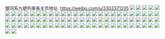 銀河系九號列車長主页地址: https://weibo.com/u/3303371205 
![](https://wx4.sinaimg.cn/mw2000/c4e571c5gy1h95snvmf6cj21o0280qu9.jpg) 
![](https://wx4.sinaimg.cn/mw2000/c4e571c5gy1h93sl6id9kj22c00dnwoz.jpg) 
![](https://wx4.sinaimg.cn/mw2000/c4e571c5gy1h8zyag9q77j20n01ds1ge.jpg) 
![](https://wx4.sinaimg.cn/mw2000/c4e571c5gy1h8ye4y9ds8j21fd0sagrn.jpg) 
![](https://wx4.sinaimg.cn/mw2000/c4e571c5gy1h8ye4xt5ebj20u011iwla.jpg) 
![](https://wx4.sinaimg.cn/mw2000/c4e571c5gy1h8x8tnfmc4j20n00d1dhl.jpg) 
![](https://wx4.sinaimg.cn/mw2000/c4e571c5gy1h8x8topxdfj23402c0npe.jpg) 
![](https://wx4.sinaimg.cn/mw2000/c4e571c5gy1h8cu9dmmhrj21kw16ok0s.jpg) 
![](https://wx4.sinaimg.cn/mw2000/c4e571c5gy1h8cu86raxnj21kw16ogz8.jpg) 
![](https://wx4.sinaimg.cn/mw2000/c4e571c5gy1h8cu8ye9evj23402c0hdv.jpg) 
![](https://wx4.sinaimg.cn/mw2000/c4e571c5gy1h8cpzti93ij22yo1z4qv6.jpg) 
![](https://wx4.sinaimg.cn/mw2000/c4e571c5gy1h8cpzfdpibj21kw16o12o.jpg) 
![](https://wx4.sinaimg.cn/mw2000/c4e571c5gy1h8cq07oyohj23402c0npf.jpg) 
![](https://wx4.sinaimg.cn/mw2000/c4e571c5gy1h8cpzht3y0j22c0340x6q.jpg) 
![](https://wx4.sinaimg.cn/mw2000/c4e571c5gy1h8cq016ueij23402c0b2b.jpg) 
![](https://wx4.sinaimg.cn/mw2000/c4e571c5gy1h8cpzakrvmj23eo29shdv.jpg) 
![](https://wx4.sinaimg.cn/mw2000/c4e571c5gy1h7zcxkcu03j20n00tath2.jpg) 
![](https://wx4.sinaimg.cn/mw2000/c4e571c5gy1h7zc079b6kj218d0u0alf.jpg) 
![](https://wx4.sinaimg.cn/mw2000/c4e571c5gy1h7zc1nmqd3j20yi0u0n7n.jpg) 
![](https://wx4.sinaimg.cn/mw2000/c4e571c5gy1h7zbvoiv3vj23402c0qv6.jpg) 
![](https://wx4.sinaimg.cn/mw2000/c4e571c5gy1h7zc2x31s7j22c02c01ky.jpg) 
![](https://wx4.sinaimg.cn/mw2000/c4e571c5gy1h7zc2cindpj20u0140wjr.jpg) 
![](https://wx4.sinaimg.cn/mw2000/c4e571c5gy1h7zc3k2duij21400u0gy0.jpg) 
![](https://wx4.sinaimg.cn/mw2000/c4e571c5gy1h7wpm9w353j20jn0zs78z.jpg) 
![](https://wx4.sinaimg.cn/mw2000/c4e571c5gy1h7elv12htzj20u00gwn4y.jpg) 
![](https://wx4.sinaimg.cn/mw2000/c4e571c5gy1h7elv1p9tzj20u00gwn2h.jpg) 
![](https://wx4.sinaimg.cn/mw2000/c4e571c5gy1h7elv2tinrj20u01400zi.jpg) 
![](https://wx4.sinaimg.cn/mw2000/c4e571c5gy1h7em9lft3gj21be0zkqb8.jpg) 
![](https://wx4.sinaimg.cn/mw2000/c4e571c5gy1h7emb4kqg7j22bv2bvwn6.jpg) 
![](https://wx4.sinaimg.cn/mw2000/c4e571c5ly1h6tcr65ephj20lw0lwjz3.jpg) 
![](https://wx4.sinaimg.cn/mw2000/c4e571c5gy1h6kdbd6xl7j20sg24ftk1.jpg) 
![](https://wx4.sinaimg.cn/mw2000/c4e571c5gy1h66htiottnj22ps1j0467.jpg) 
![](https://wx4.sinaimg.cn/mw2000/c4e571c5gy1h66htcfkdej21hc0zkgqv.jpg) 
![](https://wx4.sinaimg.cn/mw2000/c4e571c5gy1h66htw6b5sj218s0ztqig.jpg) 
![](https://wx4.sinaimg.cn/mw2000/c4e571c5gy1h66htb46qzj22c02c0nc3.jpg) 
![](https://wx4.sinaimg.cn/mw2000/c4e571c5gy1h66htbrk6qj21be0zkgpt.jpg) 
![](https://wx4.sinaimg.cn/mw2000/c4e571c5gy1h66htxxp5pj21nw1nwkjl.jpg) 
![](https://wx4.sinaimg.cn/mw2000/c4e571c5gy1h66htpvueoj22ds1scu0x.jpg) 
![](https://wx4.sinaimg.cn/mw2000/c4e571c5gy1h66htnez5mj22c0340doy.jpg) 
![](https://wx4.sinaimg.cn/mw2000/c4e571c5gy1h66htg5exzj211i0u0n2h.jpg) 
![](https://wx4.sinaimg.cn/mw2000/c4e571c5gy1h66htgrculj20zk0zk402.jpg) 
![](https://wx4.sinaimg.cn/mw2000/c4e571c5gy1h66hw53mbmj21g91xoazx.jpg) 
![](https://wx4.sinaimg.cn/mw2000/c4e571c5gy1h66htv74ttj22c0340e83.jpg) 
![](https://wx4.sinaimg.cn/mw2000/c4e571c5gy1h66hwwo3pwj22c03407wh.jpg) 
![](https://wx4.sinaimg.cn/mw2000/c4e571c5gy1h50qvch02gj20tz0tz12a.jpg) 
![](https://wx4.sinaimg.cn/mw2000/c4e571c5gy1h50qvbwsowj21yh1yhu0x.jpg) 
![](https://wx4.sinaimg.cn/mw2000/c4e571c5gy1h50qvi5hpcj22c02c0npe.jpg) 
![](https://wx4.sinaimg.cn/mw2000/c4e571c5gy1h50qvgrz78j20u00u0wp8.jpg) 
![](https://wx4.sinaimg.cn/mw2000/c4e571c5gy1h50qvg4p35j22c32c0hdw.jpg) 
![](https://wx4.sinaimg.cn/mw2000/c4e571c5gy1h50qvuggq1j22c02c0x6q.jpg) 
![](https://wx4.sinaimg.cn/mw2000/c4e571c5gy1h50qvmeaeaj22c02c0hdu.jpg) 
![](https://wx4.sinaimg.cn/mw2000/c4e571c5gy1h50r00ak7cj225e25e1ky.jpg) 
![](https://wx4.sinaimg.cn/mw2000/c4e571c5gy1h4w49023mnj21400u0n22.jpg) 
![](https://wx4.sinaimg.cn/mw2000/c4e571c5gy1h4w49h8fx6j21400u0djn.jpg) 
![](https://wx4.sinaimg.cn/mw2000/c4e571c5gy1h4qiokr0z6j20u0140tj3.jpg) 
![](https://wx4.sinaimg.cn/mw2000/c4e571c5gy1h4qiqf8qlmj23402c0b2a.jpg) 
![](https://wx4.sinaimg.cn/mw2000/c4e571c5gy1h4qipqh4mfj22c03404qr.jpg) 
![](https://wx4.sinaimg.cn/mw2000/c4e571c5gy1h4qip8vo05j21id20ikjl.jpg) 
![](https://wx4.sinaimg.cn/mw2000/c4e571c5gy1h4qiqxnjqej22c03407wi.jpg) 
![](https://wx4.sinaimg.cn/mw2000/c4e571c5gy1h4qip46y0cj22c0340b2a.jpg) 
![](https://wx4.sinaimg.cn/mw2000/c4e571c5gy1h4qiq3b7o9j23402c0e81.jpg) 
![](https://wx4.sinaimg.cn/mw2000/c4e571c5gy1h4qiumli7yj22c0340x6r.jpg) 
![](https://wx4.sinaimg.cn/mw2000/c4e571c5gy1h4qioiwiu0j22c03401ky.jpg) 
![](https://wx4.sinaimg.cn/mw2000/c4e571c5gy1h4qiovwdwdj20wi1yck53.jpg) 
![](https://wx4.sinaimg.cn/mw2000/c4e571c5gy1h4qiou0av6j22c0340npe.jpg) 
![](https://wx4.sinaimg.cn/mw2000/c4e571c5gy1h4qiq25x6jj22c0340b2b.jpg) 
![](https://wx4.sinaimg.cn/mw2000/c4e571c5gy1h4qiqr6h9sj22c0340x6q.jpg) 
![](https://wx4.sinaimg.cn/mw2000/c4e571c5gy1h4qitmsyhvj22c0340u0z.jpg) 
![](https://wx4.sinaimg.cn/mw2000/c4e571c5gy1h4qits3e81j20u014011i.jpg) 
![](https://wx4.sinaimg.cn/mw2000/c4e571c5gy1h4qiu3914wj22c0340npf.jpg) 
![](https://wx4.sinaimg.cn/mw2000/c4e571c5gy1h4qiudcxv4j22c0340qv5.jpg) 
![](https://wx4.sinaimg.cn/mw2000/c4e571c5gy1h4knlmsm9yj20dw15odjf.jpg) 
![](https://wx4.sinaimg.cn/mw2000/c4e571c5gy1h4knlonul1j20dw15on2z.jpg) 
![](https://wx4.sinaimg.cn/mw2000/c4e571c5gy1h4knlp762xj20dw1jkjzm.jpg) 
![](https://wx4.sinaimg.cn/mw2000/c4e571c5gy1h4knlpkty3j20dw1jkq96.jpg) 
![](https://wx4.sinaimg.cn/mw2000/c4e571c5gy1h4knlq6zttj20a20rsgou.jpg) 
![](https://wx4.sinaimg.cn/mw2000/c4e571c5gy1h4knlruai3j20dw15oaea.jpg) 
![](https://wx4.sinaimg.cn/mw2000/c4e571c5gy1h4knlt4ov9j20dw15oagc.jpg) 
![](https://wx4.sinaimg.cn/mw2000/c4e571c5gy1h4knltyk9qj20dw15owl3.jpg) 
![](https://wx4.sinaimg.cn/mw2000/c4e571c5gy1h4knlugoyyj20zk551nc5.jpg) 
![](https://wx4.sinaimg.cn/mw2000/c4e571c5gy1h4knluxasej20dw15otg5.jpg) 
![](https://wx4.sinaimg.cn/mw2000/c4e571c5gy1h4knm0ge2fj21o020shdt.jpg) 
